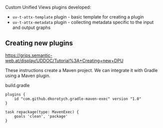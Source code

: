 Custom Unified Views plugins developed:
* `uv-t-attx-template` plugin - basic template for creating a plugin
* `uv-t-attx-metadata` plugin - collecting metadata specific to the input and output graphs

## Creating new plugins

https://grips.semantic-web.at/display/UDDOC/Tutorial%3A+Creating+new+DPU

These instructions create a Maven project. We can integrate it with Gradle using a Maven plugin.

build.gradle
```{groovy}
plugins {
    id "com.github.dkorotych.gradle-maven-exec" version "1.0"
}

task repackage(type: MavenExec) {
    goals 'clean', 'package'
}
```
